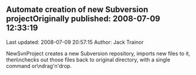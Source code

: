 ## Automate creation of new Subversion projectOriginally published: 2008-07-09 12:33:19 
Last updated: 2008-07-09 20:57:15 
Author: Jack Trainor 
 
NewSvnProject creates a new Subversion repository, imports new files to it, then\nchecks out those files back to original directory, with a single command or\ndrag'n'drop.